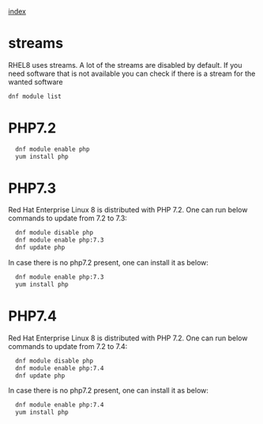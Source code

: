 [index](README.md)
# streams
RHEL8 uses streams. A lot of the streams are disabled by default.
If you need software that is not available you can check if there is a stream for the wanted software
```bash
dnf module list
```


# PHP7.2 
```bash
  dnf module enable php
  yum install php
```

# PHP7.3
Red Hat Enterprise Linux 8 is distributed with PHP 7.2. One can run below commands to update from 7.2 to 7.3:

```bash
  dnf module disable php
  dnf module enable php:7.3
  dnf update php
```

In case there is no php7.2 present, one can install it as below:

```bash
  dnf module enable php:7.3
  yum install php
```

# PHP7.4 
Red Hat Enterprise Linux 8 is distributed with PHP 7.2. One can run below commands to update from 7.2 to 7.4:

```bash
  dnf module disable php
  dnf module enable php:7.4
  dnf update php
```
In case there is no php7.2 present, one can install it as below:

```bash
  dnf module enable php:7.4
  yum install php
```
